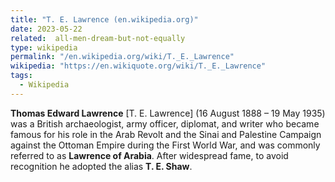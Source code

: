 ```yaml
---
title: "T. E. Lawrence (en.wikipedia.org)"
date: 2023-05-22
related:  all-men-dream-but-not-equally
type: wikipedia
permalink: "/en.wikipedia.org/wiki/T._E._Lawrence"
wikipedia: "https://en.wikiquote.org/wiki/T._E._Lawrence"
tags:
  - Wikipedia
---
```

**Thomas Edward Lawrence** [T. E. Lawrence] (16 August 1888 – 19 May 1935) was a British archaeologist, army officer, diplomat, and writer who became famous for his role in the Arab Revolt and the Sinai and Palestine Campaign against the Ottoman Empire during the First World War, and was commonly referred to as **Lawrence of Arabia**. After widespread fame, to avoid recognition he adopted the alias **T. E. Shaw**.
